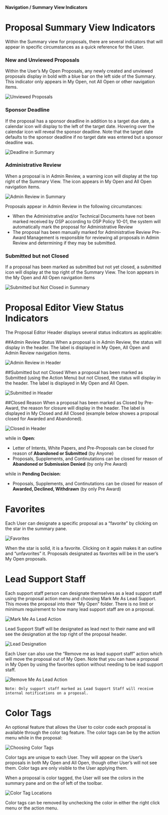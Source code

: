 **Navigation / Summary View Indicators**

# Proposal Summary View Indicators
Within the Summary view for proposals, there are several indicators that will appear in specific circumstances as a quick reference for the User.

### New and Unviewed Proposals
Within the User’s My Open Proposals, any newly created and unviewed proposals display in bold with a blue bar on the left side of the Summary.  This indicator only appears in My Open, not All Open or other navigation items.

![Unviewed Proposals](../images/navigation/NavProp_Unviewed.jpg)   

### Sponsor Deadline
If the proposal has a sponsor deadline in addition to a target due date, a calendar icon will display to the left of the target date. Hovering over the calendar icon will reveal the sponsor deadline.  Note that the target date defaults to the sponsor deadline if no target date was entered but a sponsor deadline was.

![Deadline in Summary](../images/navigation/NavProp_Deadline.jpg)

### Administrative Review
When a proposal is in Admin Review, a warning icon will display at the top right of the Summary View.  The icon appears in My Open and All Open navigation items.

![Admin Review in Summary](../images/navigation/NavProp_AdminReview.jpg)

Proposals appear in Admin Review in the following circumstances:
-	When the Administrative and/or Technical Documents have not been marked received by OSP according to OSP Policy 10-01, the system will automatically mark the proposal for Administrative Review
-	The proposal has been manually marked for Administrative Review
Pre-Award Management is responsible for reviewing all proposals in Admin Review and determining if they may be submitted.

### Submitted but not Closed
If a proposal has been marked as submitted but not yet closed, a submitted icon will display at the top right of the Summary View.  The Icon appears in the My Open and All Open navigation items

![Submitted but Not Closed in Summary](../images/navigation/NavProp_SubNotClosed.jpg)

# Proposal Editor View Status Indicators
The Proposal Editor Header displays several status indicators as applicable:

##Admin Review Status
When a proposal is in Admin Review, the status will display in the header.  The label is displayed in My Open, All Open and Admin Review navigation items.

![Admin Review in Header](../images/navigation/NavProp_HeaderAdminReview.jpg)

##Submitted but not Closed
When a proposal has been marked as Submitted (using the Action Menu) but not Closed, the status will display in the header.  The label is displayed in My Open and All Open.

![Submitted in Header](../images/navigation/NavProp_HeaderSubmitted.jpg)

##Closed Reason
When a proposal has been marked as Closed by Pre-Award, the reason for closure will display in the header.  The label is displayed in My Closed and All Closed (example below showes a proposal closed for Awarded and Abandoned).

![Closed in Header](../images/navigation/NavProp_HeaderClosed.jpg)

while in **Open**:

- Letter of Intents, White Papers, and Pre-Proposals can be closed for reason of **Abandoned or Submitted** (by Anyone)
- Proposals, Supplements, and Continutations can be closed for reason of **Abandoned or Submission Denied** (by only Pre Award)

while in **Pending Decision**:

- Proposals, Supplements, and Continutations can be closed for reason of **Awarded, Declined, Withdrawn** (by only Pre Award)

# Favorites
Each User can designate a specific proposal as a “favorite” by clicking on the star in the summary pane.  

![Favorites](../images/navigation/NavProp_Favorites.jpg)

When the star is solid, it is a favorite.  Clicking on it again makes it an outline and “unfavorites” it.   Proposals designated as favorites will be in the user’s My Open proposals.

# Lead Support Staff
Each support staff person can designate themselves as a lead support staff using the proposal action menu and choosing Mark Me As Lead Support. This moves the proposal into their “My Open” folder. There is no limit or minimum requirement to how many lead support staff are on a proposal.  

![Mark Me As Lead Action](../images/navigation/NavProp_MarkMe.jpg)

Lead Support Staff will be designated as lead next to their name and will see the designation at the top right of the proposal header.  

![Lead Designation](../images/navigation/NavProp_LeadDesignation.jpg)

Each User can also use the “Remove me as lead support staff” action which will move the proposal out of My Open.  Note that you can have a proposal in My Open by using the favorites option without needing to be lead support staff.

![Remove Me As Lead Action](../images/navigation/NavProp_RemoveMe.jpg)

    Note: Only support staff marked as Lead Support Staff will receive internal notifications on a proposal.

# Color Tags
An optional feature that allows the User to color code each proposal is available through the color tag feature.  The color tags can be by the action menu while in the proposal:

![Choosing Color Tags](../images/navigation/NavProp_ChoosingColorTags.jpg)

Color tags are unique to each User.  They will appear on the User’s proposals in both My Open and All Open, though other User’s will not see them.  Color tags are only visible to the User applying them.

When a proposal is color tagged, the User will see the colors in the summary pane and on the of left of the toolbar.

![Color Tag Locations](../images/navigation/NavProp_ColorTagLocations.jpg)

Color tags can be removed by unchecking the color in either the right click menu or the action menu.

<br>
